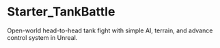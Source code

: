 # Starter_TankBattle
Open-world head-to-head tank fight with simple AI, terrain, and advance control system in Unreal.
